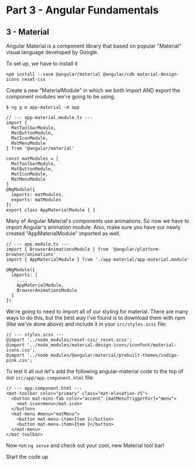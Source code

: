 # Part 3 - Angular Fundamentals
## 3 - Material

Angular Material is a component library that based on popular "Material" visual language developed by Google.

To set up, we have to install it
```
npm install --save @angular/material @angular/cdk material-design-icons reset-css
```

Create a new "MaterialModule" in which we both import AND export the component modules we're going to be using.
```
$ ng g m app-material -m app
```

```
// --- app-material.module.ts ---
import {
  MatToolbarModule,
  MatButtonModule,
  MatIconModule,
  MatMenuModule
} from '@angular/material'

const matModules = [
  MatToolbarModule,
  MatButtonModule,
  MatIconModule,
  MatMenuModule
]
@NgModule({
  imports: matModules,
  exports: matModules
})
export class AppMaterialModule { }
```

Many of Angular Material's components use animations. So now we have to import Angular's animation module. Also, make sure you have our newly created "AppMaterialModule" imported as well.
```
// --- app.module.ts ---
import { BrowserAnimationsModule } from '@angular/platform-browser/animations'
import { AppMaterialModule } from './app-material/app-material.module'

@NgModule({
  imports: [
    ...,
    AppMaterialModule,
    BrowserAnimationsModule
  ]
})
```

We're going to need to import all of our styling for material. There are many ways to do this, but the best way I've found is to download them with npm (like we've done above) and include it in your `src/styles.scss` file:
```
// --- styles.scss ---
@import '../node_modules/reset-css/_reset.scss';
@import '../node_modules/material-design-icons/iconfont/material-icons.css';
@import '../node_modules/@angular/material/prebuilt-themes/indigo-pink.css';
```

To test it all out let's add the following angular-material code to the top of our `src/app/app.component.html` file:
```
// --- app.component.html ---
<mat-toolbar color="primary" class="mat-elevation-z5">
  <button mat-mini-fab color="accent" [matMenuTriggerFor]="menu">
    <mat-icon>menu</mat-icon>
  </button>
  <mat-menu #menu="matMenu">
    <button mat-menu-item>Item 1</button>
    <button mat-menu-item>Item 2</button>
  </mat-menu>
</mat-toolbar>
```

Now run `ng serve` and check out your cool, new Material tool bar!

Start the code up
